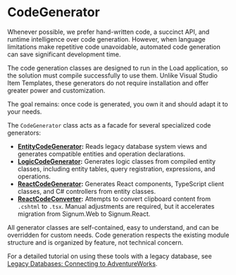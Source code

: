 # CodeGenerator

Whenever possible, we prefer hand-written code, a succinct API, and runtime intelligence over code generation. However, when language limitations make repetitive code unavoidable, automated code generation can save significant development time.

The code generation classes are designed to run in the Load application, so the solution must compile successfully to use them. Unlike Visual Studio Item Templates, these generators do not require installation and offer greater power and customization.

The goal remains: once code is generated, you own it and should adapt it to your needs.

The `CodeGenerator` class acts as a facade for several specialized code generators:

- **[EntityCodeGenerator](EntityCodeGenerator.md):** Reads legacy database system views and generates compatible entities and operation declarations.
- **[LogicCodeGenerator](LogicCodeGenerator.md):** Generates logic classes from compiled entity classes, including entity tables, query registration, expressions, and operations.
- **[ReactCodeGenerator](ReactCodeGenerator.md):** Generates React components, TypeScript client classes, and C# controllers from entity classes.
- **[ReactCodeConverter](ReactCodeConverter.md):** Attempts to convert clipboard content from `.cshtml` to `.tsx`. Manual adjustments are required, but it accelerates migration from Signum.Web to Signum.React.

All generator classes are self-contained, easy to understand, and can be overridden for custom needs. Code generation respects the existing module structure and is organized by feature, not technical concern.

For a detailed tutorial on using these tools with a legacy database, see [Legacy Databases: Connecting to AdventureWorks](LegacyDatabase.AdventureWorks.md).
